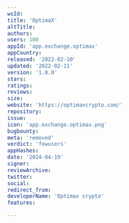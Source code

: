 ```yaml
---
wsId: 
title: 'OptimaX'
altTitle: 
authors: 
users: 100
appId: 'app.exchange.optimax'
appCountry: 
released: '2022-02-10'
updated: '2022-02-11'
version: '1.0.0'
stars: 
ratings: 
reviews: 
size: 
website: 'https://optimaxcrypto.com/'
repository: 
issue: 
icon: 'app.exchange.optimax.png'
bugbounty: 
meta: 'removed'
verdict: 'fewusers'
appHashes: 
date: '2024-04-19'
signer: 
reviewArchive: 
twitter: 
social: 
redirect_from: 
developerName: 'Optimax crypto'
features: 

---
```


